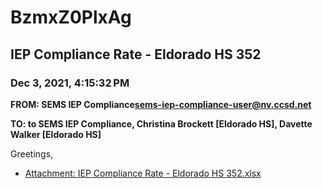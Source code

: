 # BzmxZ0PlxAg
## IEP Compliance Rate - Eldorado HS 352
### Dec 3, 2021, 4:15:32 PM
**FROM: SEMS IEP Compliance<sems-iep-compliance-user@nv.ccsd.net>**

**TO: to SEMS IEP Compliance, Christina Brockett [Eldorado HS], Davette Walker [Eldorado HS]**


Greetings,  





* [Attachment: IEP Compliance Rate - Eldorado HS 352.xlsx](BzmxZ0PlxAg-attachment-1.xlsx)
